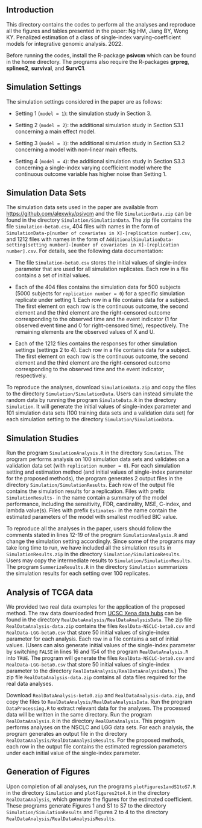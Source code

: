## Introduction
This directory contains the codes to perform all the analyses and reproduce all the figures and tables presented in the paper: Ng HM, Jiang BY, Wong KY. Penalized estimation of a class of single-index varying-coefficient models for integrative genomic analysis. 2022.

Before running the codes, install the R-package **psivcm** which can be found in the home directory. The programs also require the R-packages  **grpreg**, **splines2**, **survival**, and **SurvC1**.

## Simulation Settings
The simulation settings considered in the paper are as follows:

* Setting 1 (`model = 1`): the simulation study in Section 3.

* Setting 2 (`model = 2`): the additional simulation study in Section S3.1 concerning a main effect model.

* Setting 3 (`model = 3`): the additional simulation study in Section S3.2 concerning a model with non-linear main effects.

* Setting 4 (`model = 4`): the additional simulation study in Section S3.3 concerning a single-index varying coefficient model where the continuous outcome variable has higher noise than Setting 1.


## Simulation Data Sets
The simulation data sets used in the paper are available from https://github.com/alexwky/psivcm and the file `SimulationData.zip` can be found in the directory `Simulation/SimulationData`. The zip file contains the file `Simulation-beta0.csv`, 404 files with names in the form of `SimulationData-p[number of covariates in X]-[replication number].csv`, and 1212 files with names in the form of `AdditionalSimulationData-setting[setting number]-[number of covariates in X]-[replication number].csv`. For details, see the following data documentation:

* The file `Simulation-beta0.csv` stores the initial values of single-index parameter that are used for all simulation replicates. Each row in a file contains a set of initial values.

* Each of the 404 files contains the simulation data for 500 subjects (5000 subjects for `replication number = 0`) for a specific simulation replicate under setting 1. Each row in a file contains data for a subject. The first element on each row is the continuous outcome, the second element and the third element are the right-censored outcome corresponding to the observed time and the event indicator (1 for observed event time and 0 for right-censored time), respectively. The remaining elements are the observed values of X and U. 

* Each of the 1212 files contains the responses for other simulation settings (settings 2 to 4). Each row in a file contains data for a subject. The first element on each row is the continuous outcome, the second element and the third element are the right-censored outcome corresponding to the observed time and the event indicator, respectively.

To reproduce the analyses, download `SimulationData.zip` and copy the files to the directory `Simulation/SimulationData`. Users can instead simulate the random data by running the program `SimulateData.R` in the directory `Simulation`. It will generate the initial values of single-index parameter and 101 simulation data sets (100 training data sets and a validation data set) for each simulation setting to the directory `Simulation/SimulationData`.


## Simulation Studies

Run the program `SimulationAnalysis.R` in the directory `Simulation`. The program performs analysis on 100 simulation data sets and validates on a validation data set (with `replication number = 0`). For each simulation setting and estimation method (and initial values of single-index parameter for the proposed methods), the program generates 2 output files in the directory `Simulation/SimulationResults`. Each row of the output file contains the simulation results for a replication. Files with prefix `SimulationResults-` in the name contain a summary of the model performance, including the sensitivity, FDR, cardinality, MSE, C-index, and lambda value(s). Files with prefix `Estimates-` in the name contain the estimated parameters of the model with smallest modified BIC value.

To reproduce all the analyses in the paper, users should follow the comments stated in lines 12-19 of the program `SimulationAnalysis.R` and change the simulation setting accordingly. Since some of the programs may take long time to run, we have included all the simulation results in `SimulationResults.zip` in the directory `Simulation/SimulationResults`. Users may copy the intermediate results to `Simulation/SimulationResults`. The program `SummerizeResults.R` in the directory `Simulation` summarizes the simulation results for each setting over 100 replicates.


## Analysis of TCGA data

We provided two real data examples for the application of the proposed method. The raw data downloaded from [UCSC Xena data hubs](https://xena.ucsc.edu) can be found in the directory `RealDataAnalysis/RealDataAnalysisData`. The zip file `RealDataAnalysis-data.zip` contains the files `RealData-NSCLC-beta0.csv` and `RealData-LGG-beta0.csv` that store 50 initial values of single-index parameter for each analysis. Each row in a file contains a set of initial values. (Users can also generate initial values of the single-index parameter by switching `FALSE` in lines 16 and 154 of the program `RealDataAnalysis.R` into `TRUE`. The program will generate the files `RealData-NSCLC-beta0.csv` and `RealData-LGG-beta0.csv` that store 50 initial values of single-index parameter to the directory `RealDataAnalysis/RealDataAnalysisData`.)  The zip file `RealDataAnalysis-data.zip` contains all data files required for the real data analyses.

Download `RealDataAnalysis-beta0.zip` and `RealDataAnalysis-data.zip`, and copy the files to `RealDataAnalysis/RealDataAnalysisData`. Run the program `DataProcessing.R` to extract relevant data for the analyses. The processed data will be written in the same directory. Run the program `RealDataAnalysis.R` in the directory `RealDataAnalysis`. This program performs analyses on the NSCLC and LGG data sets. For each analysis, the program generates an output file in the directory `RealDataAnalysis/RealDataAnalysisResults`. For the proposed methods, each row in the output file contains the estimated regression parameters under each initial value of the single-index parameter.


## Generation of Figures

Upon completion of all analyses, run the programs `plotFigures1andS1toS7.R` in the directory `Simulation` and `plotFigures2to4.R` in the directory `RealDataAnalysis`, which generate the figures for the estimated coefficient. These programs generate Figures 1 and S1 to S7 to the directory `Simulation/SimulationResults` and Figures 2 to 4 to the directory `RealDataAnalysis/RealDataAnalysisResults`.
